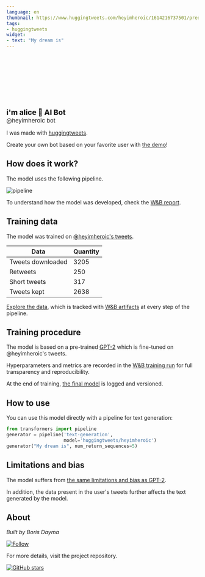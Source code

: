 ```yaml
---
language: en
thumbnail: https://www.huggingtweets.com/heyimheroic/1614216737501/predictions.png
tags:
- huggingtweets
widget:
- text: "My dream is"
---
```


<div>
<div style="width: 132px; height:132px; border-radius: 50%; background-size: cover; background-image: url('https://pbs.twimg.com/profile_images/1344095133348876294/ehT8yba2_400x400.jpg')">
</div>
<div style="margin-top: 8px; font-size: 19px; font-weight: 800">i'm alice 🤖 AI Bot </div>
<div style="font-size: 15px">@heyimheroic bot</div>
</div>

I was made with [huggingtweets](https://github.com/borisdayma/huggingtweets).

Create your own bot based on your favorite user with [the demo](https://colab.research.google.com/github/borisdayma/huggingtweets/blob/master/huggingtweets-demo.ipynb)!

## How does it work?

The model uses the following pipeline.

![pipeline](https://github.com/borisdayma/huggingtweets/blob/master/img/pipeline.png?raw=true)

To understand how the model was developed, check the [W&B report](https://app.wandb.ai/wandb/huggingtweets/reports/HuggingTweets-Train-a-model-to-generate-tweets--VmlldzoxMTY5MjI).

## Training data

The model was trained on [@heyimheroic's tweets](https://twitter.com/heyimheroic).

| Data | Quantity |
| --- | --- |
| Tweets downloaded | 3205 |
| Retweets | 250 |
| Short tweets | 317 |
| Tweets kept | 2638 |

[Explore the data](https://wandb.ai/wandb/huggingtweets/runs/1oztcf0g/artifacts), which is tracked with [W&B artifacts](https://docs.wandb.com/artifacts) at every step of the pipeline.

## Training procedure

The model is based on a pre-trained [GPT-2](https://huggingface.co/gpt2) which is fine-tuned on @heyimheroic's tweets.

Hyperparameters and metrics are recorded in the [W&B training run](https://wandb.ai/wandb/huggingtweets/runs/3t922fvw) for full transparency and reproducibility.

At the end of training, [the final model](https://wandb.ai/wandb/huggingtweets/runs/3t922fvw/artifacts) is logged and versioned.

## How to use

You can use this model directly with a pipeline for text generation:

```python
from transformers import pipeline
generator = pipeline('text-generation',
                     model='huggingtweets/heyimheroic')
generator("My dream is", num_return_sequences=5)
```

## Limitations and bias

The model suffers from [the same limitations and bias as GPT-2](https://huggingface.co/gpt2#limitations-and-bias).

In addition, the data present in the user's tweets further affects the text generated by the model.

## About

*Built by Boris Dayma*

[![Follow](https://img.shields.io/twitter/follow/borisdayma?style=social)](https://twitter.com/intent/follow?screen_name=borisdayma)

For more details, visit the project repository.

[![GitHub stars](https://img.shields.io/github/stars/borisdayma/huggingtweets?style=social)](https://github.com/borisdayma/huggingtweets)
